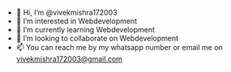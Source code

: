 - 👋 Hi, I’m @vivekmishra172003
- 👀 I’m interested in Webdevelopment
- 🌱 I’m currently learning Webdevelopment
- 💞️ I’m looking to collaborate on Webdevelopment
- 📫 You can reach me by my whatsapp number or email me on vivekmishra172003@gmail.com

<!---
vivekmishra172003/vivekmishra172003 is a ✨ special ✨ repository because its `README.md` (this file) appears on your GitHub profile.
You can click the Preview link to take a look at your changes.
--->
 
